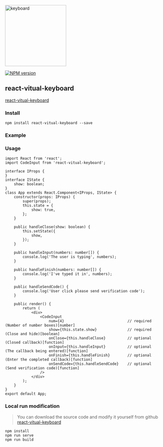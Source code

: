 <img width="200" src="http://qzruncode.github.io/image/example.png" alt="keyboard" >

[![NPM version](https://img.shields.io/npm/v/react-vitual-keyboard.svg)](https://www.npmjs.com/package/react-vitual-keyboard)

## react-vitual-keyboard

[react-vitual-keyboard](https://github.com/qzruncode/react-vitual-keyboard)

### Install
```
npm install react-vitual-keyboard --save
```

### Example

### Usage
```
import React from 'react';
import CodeInput from 'react-vitual-keyboard';

interface IProps {
}
interface IState {
    show: boolean;
}
class App extends React.Component<IProps, IState> {
    constructor(props: IProps) {
        super(props);
        this.state = {
            show: true,
        };
    }

    public handleClose(show: boolean) {
        this.setState({
            show,
        });
    }

    public handleInput(numbers: number[]) {
        console.log('The user is typing', numbers);
    }

    public handleFinish(numbers: number[]) {
        console.log('I've typed it in', numbers);
    }

    public handleSendCode() {
        console.log('User click please send verification code');
    }

    public render() {
        return (
            <div>
                <CodeInput
                    num={4}                             // required (Number of number boxes)[number]
                    show={this.state.show}              // required (Close and hide)[boolean]
                    onClose={this.handleClose}          // optional (Closed callback)[function]
                    onInput={this.handleInput}          // optional (The callback being entered)[function]
                    onFinish={this.handleFinish}        // optional (Enter the completed callback)[function]
                    onSendCode={this.handleSendCode}    // optional (Send verification code)[function]
                />
            </div>
        );
    }
}
export default App;
```

### Local run modification
> You can download the source code and modify it yourself from github [react-vitual-keyboard](https://github.com/qzruncode/react-vitual-keyboard)

```
npm install
npm run serve
npm run build
```